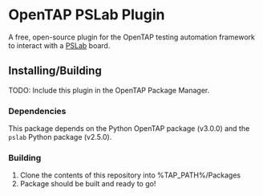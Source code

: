 # OpenTAP PSLab Plugin

A free, open-source plugin for the OpenTAP testing automation framework to interact with a [PSLab](https://pslab.io) board.

## Installing/Building

TODO: Include this plugin in the OpenTAP Package Manager.

### Dependencies

This package depends on the Python OpenTAP package (v3.0.0) and the `pslab` Python package (v2.5.0).

### Building

1. Clone the contents of this repository into %TAP_PATH%/Packages
2. Package should be built and ready to go!
